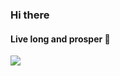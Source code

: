 ### Hi there 


#### Live long and prosper 🖖

<img src="https://github-readme-stats.vercel.app/api/top-langs/?username=pjmalva&layout=default&langs_count=10&theme=radical" widht="200" />
